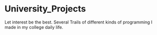 # University_Projects
Let interest be the best.
Several Trails of different kinds of programming I made in my college daily life. 
